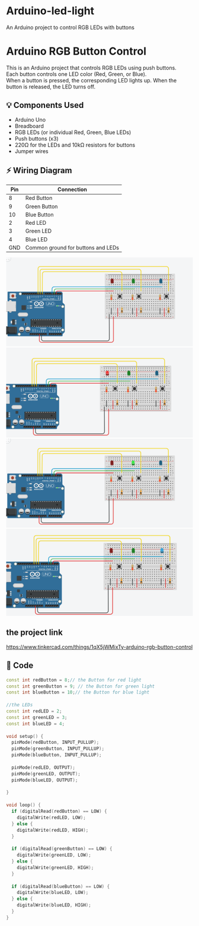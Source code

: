 # Arduino-led-light
An Arduino project to control RGB LEDs with buttons



# Arduino RGB Button Control

This is an Arduino project that controls RGB LEDs using push buttons.  
Each button controls one LED color (Red, Green, or Blue).  
When a button is pressed, the corresponding LED lights up. When the button is released, the LED turns off.

## 💡 Components Used
- Arduino Uno
- Breadboard
- RGB LEDs (or individual Red, Green, Blue LEDs)
- Push buttons (x3)
- 220Ω for the LEDs and 10kΩ resistors for buttons 
- Jumper wires

## ⚡ Wiring Diagram
| Pin | Connection |
|------|------------|
| 8 | Red Button |
| 9 | Green Button |
| 10 | Blue Button |
| 2 | Red LED  |
| 3 | Green LED  |
| 4 | Blue LED  |
| GND | Common ground for buttons and LEDs |

![Wiring Diagram](diagram.png)
![Wiring Diagram](red.png)
![Wiring Diagram](green.png)
![Wiring Diagram](blue.png)


## the project link
https://www.tinkercad.com/things/1qX5jWMixTy-arduino-rgb-button-control

## 🔑 Code
```cpp
const int redButton = 8;// the Button for red light
const int greenButton = 9; // the Button for green light
const int blueButton = 10;// the Button for blue light

//the LEDs 
const int redLED = 2;
const int greenLED = 3;
const int blueLED = 4;

void setup() {
  pinMode(redButton, INPUT_PULLUP);
  pinMode(greenButton, INPUT_PULLUP);
  pinMode(blueButton, INPUT_PULLUP);

  pinMode(redLED, OUTPUT);
  pinMode(greenLED, OUTPUT);
  pinMode(blueLED, OUTPUT);

}

void loop() {
  if (digitalRead(redButton) == LOW) {
    digitalWrite(redLED, LOW);
  } else {
    digitalWrite(redLED, HIGH);
  }

  if (digitalRead(greenButton) == LOW) {
    digitalWrite(greenLED, LOW);
  } else {
    digitalWrite(greenLED, HIGH);
  }

  if (digitalRead(blueButton) == LOW) {
    digitalWrite(blueLED, LOW);
  } else {
    digitalWrite(blueLED, HIGH);
  }
}
